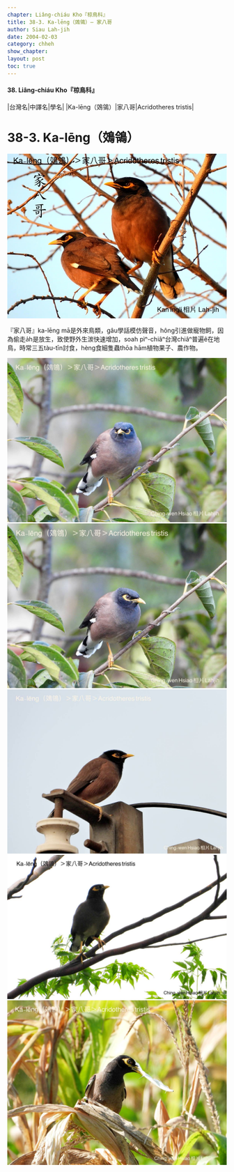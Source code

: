 ```yaml
---
chapter: Liâng-chiáu Kho『椋鳥科』
title: 38-3. Ka-lēng（鵁鴒）— 家八哥
author: Siau Lah-jih
date: 2004-02-03
category: chheh
show_chapter: 
layout: post
toc: true
---
```


#### 38. Liâng-chiáu Kho『椋鳥科』


|台灣名|中譯名|學名|
|Ka-lēng（鵁鴒）|家八哥|Acridotheres tristis|


# 38-3. Ka-lēng（鵁鴒）

![](../too5/38/38-3-6.家八哥.jpg)


『家八哥』ka-lēng mā是外來鳥類，gâu學話模仿聲音，hông引進做寵物飼，因為偷走a̍h是放生，致使野外生湠快速增加，soah pìⁿ-chiâⁿ台灣chiâⁿ普遍ê在地鳥，時常三五tàu-tīn討食，hèng食細隻蟲thōa hām植物果子、農作物。


![](../too5/38/38-3-4.家八哥.jpg)
![](../too5/38/38-3-5.家八哥.jpg)
![](../too5/38/38-3-3.家八哥.jpg)
![](../too5/38/38-3-1.家八哥.jpg)
![](../too5/38/38-3-2.家八哥.jpg)



